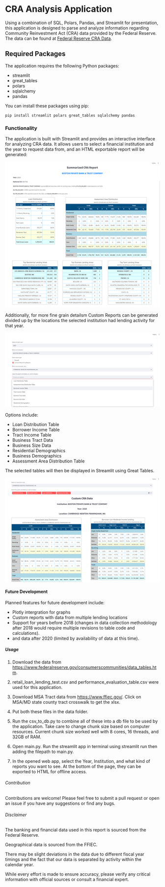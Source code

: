 # CRA Analysis Application

Using a combination of SQL, Polars, Pandas, and Streamlit for presentation, this application is designed to parse and analyze information regarding Community Reinvestment Act (CRA) data provided by the Federal Reserve. The data can be found at [Federal Reserve CRA Data](https://www.federalreserve.gov/consumerscommunities/data_tables.htm).

## Required Packages

The application requires the following Python packages:

- streamlit
- great_tables
- polars
- sqlalchemy
- pandas

You can install these packages using pip:

```bash
pip install streamlit polars great_tables sqlalchemy pandas
```

### Functionality
The application is built with Streamlit and provides an interactive interface for analyzing CRA data. It allows users to select a financial institution and the year to request data from, and an HTML exportable report will be generated:

![Screenshot 1](/screenshots/Screenshot.png)

Additionally, for more fine grain detailsm Custom Reports can be generated divided up by the locations the selected institution had lending activity for that year. 

![Screenshot 3](/screenshots/Screenshot3.png)

Options include:

- Loan Distribution Table
- Borrower Income Table
- Tract Income Table
- Business Tract Data
- Business Size Data
- Residential Demographics
- Business Demographics
- Assessment Area Distribution Table

The selected tables will then be displayed in Streamlit using Great Tables.

![Screenshot 2](/screenshots/Screenshot2.png)

#### Future Development
Planned features for future development include:

- Plotly intergration for graphs
- Custom reports with data from multiple lending locations
- Support for years before 2018 (changes in data collection methodology after 2018 would require multiple revisions to table code and calculations).
- and data after 2020 (limited by availability of data at this time).

##### Usage

1. Download the data from https://www.federalreserve.gov/consumerscommunities/data_tables.htm. 

2. retail_loan_lending_test.csv and performance_evaluation_table.csv were used for this application.

3. Download MSA Tract data from https://www.ffiec.gov/. Click on MSA/MD state county tract crosswalk  to get the xlsx.

4. Put both these files in the data folder.

5. Run the csv_to_db.py to combine all of these into a db file to be used by the application. Take care to change chunk size based on computer resources. Current chunk size worked well with 8 cores, 16 threads, and 32GB of RAM. 

6. Open main.py. Run the streamlit app in terminal using streamlit run then adding the filepath to main.py.

7. In the opened web app, select the Year, Institution, and what kind of reports you want to see. At the bottom of the page, they can be exported to HTML for offline access.

###### Contribution
Contributions are welcome! Please feel free to submit a pull request or open an issue if you have any suggestions or find any bugs.

###### Disclaimer

The banking and financial data used in this report is sourced from the Federal Reserve.

Geographical data is sourced from the FFIEC.

There may be slight deviations in the data due to different fiscal year timings and the fact that our data is separated by activity within the calendar year.

While every effort is made to ensure accuracy, please verify any critical information with official sources or consult a financial expert.
